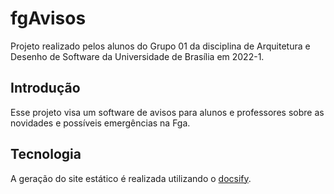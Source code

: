 # fgAvisos

Projeto realizado pelos alunos do Grupo 01 da disciplina de Arquitetura e Desenho de Software da Universidade de Brasília em 2022-1.

## Introdução

Esse projeto visa um software de avisos para alunos e professores sobre as novidades e possíveis emergências na Fga.

## Tecnologia

A geração do site estático é realizada utilizando o [docsify](https://docsify.js.org/).

